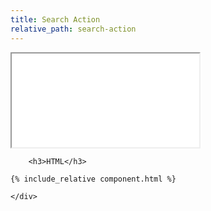 ```yaml
---
title: Search Action
relative_path: search-action
---
```


<div class="docs-section">
	<div class="component">
		<iframe src="{{ site.baseurl}}/component/search-action/example.html"></iframe>

		<h3>HTML</h3>

```html
{% include_relative component.html %}
```
	</div>
</div>
